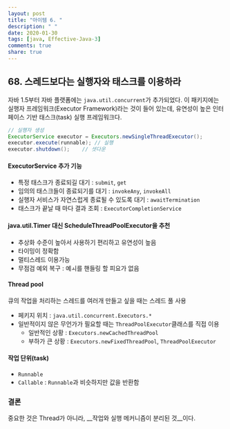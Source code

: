 ```yaml
---
layout: post
title: "아이템 6. "
description: " "
date: 2020-01-30
tags: [java, Effective-Java-3]
comments: true
share: true
---
```


## 68. 스레드보다는 실행자와 태스크를 이용하라

자바 1.5부터 자바 플랫폼에는 ```java.util.concurrent```가 추가되었다. 
이 패키지에는 실행자 프레임워크(Executor Framework)라는 것이 들어 있는데, 
유연성이 높은 인터페이스 기반 태스크(task) 실행 프레임워크다.

```java
// 실행자 생성
ExecutorService executor = Executors.newSingleThreadExecutor();
executor.execute(runnable); // 실행
executor.shutdown();    // 셧다운
```

#### ExecutorService 추가 기능
- 특정 태스크가 종료되길 대기 : ```submit```, ```get```
- 임의의 태스크들이 종료되기를 대기 : ```invokeAny```, ```invokeAll```
- 실행자 서비스가 자연스럽게 종료될 수 있도록 대기 : ```awaitTermination```
- 태스크가 끝날 때 마다 결과 조회 : ```ExecutorCompletionService```


#### java.util.Timer 대신 ScheduleThreadPoolExecutor을 추천
- 추상화 수준이 높아서 사용하기 편리하고 유연성이 높음
- 타이밍이 정확함
- 멀티스레드 이용가능
- 무점검 예외 복구 : 예ㅚ를 핸들링 할 피요가 없음


#### Thread pool
큐의 작업을 처리하는 스레드를 여러개 만들고 싶을 때는 스레드 풀 사용

- 페키지 위치 : ```java.util.concurrent.Executors.*```
- 일반적이지 않은 무언가가 필요할 때는 ```ThreadPoolExecutor```클래스를 직접 이용
  - 일반적인 상황 : ```Executors.newCachedThreadPool```
  - 부하가 큰 상황 : ```Executors.newFixedThreadPool```, ```ThreadPoolExecutor```
  


#### 작업 단위(task)
- ```Runnable```
- ```Callable``` : ```Runnable```과 비슷하지만 값을 반환함 
  
### 결론
중요한 것은 Thread가 아니라, __작업와 실행 메커니즘이 분리된 것__이다.